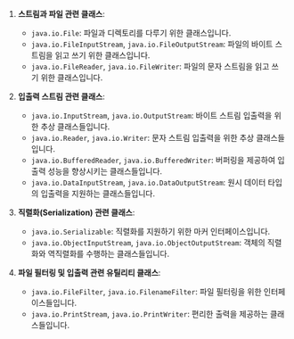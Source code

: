 1. **스트림과 파일 관련 클래스**:
    
    - `java.io.File`: 파일과 디렉토리를 다루기 위한 클래스입니다.
    - `java.io.FileInputStream`, `java.io.FileOutputStream`: 파일의 바이트 스트림을 읽고 쓰기 위한 클래스입니다.
    - `java.io.FileReader`, `java.io.FileWriter`: 파일의 문자 스트림을 읽고 쓰기 위한 클래스입니다.
2. **입출력 스트림 관련 클래스**:
    
    - `java.io.InputStream`, `java.io.OutputStream`: 바이트 스트림 입출력을 위한 추상 클래스들입니다.
    - `java.io.Reader`, `java.io.Writer`: 문자 스트림 입출력을 위한 추상 클래스들입니다.
    - `java.io.BufferedReader`, `java.io.BufferedWriter`: 버퍼링을 제공하여 입출력 성능을 향상시키는 클래스들입니다.
    - `java.io.DataInputStream`, `java.io.DataOutputStream`: 원시 데이터 타입의 입출력을 지원하는 클래스들입니다.
3. **직렬화(Serialization) 관련 클래스**:
    
    - `java.io.Serializable`: 직렬화를 지원하기 위한 마커 인터페이스입니다.
    - `java.io.ObjectInputStream`, `java.io.ObjectOutputStream`: 객체의 직렬화와 역직렬화를 수행하는 클래스들입니다.
4. **파일 필터링 및 입출력 관련 유틸리티 클래스**:
    
    - `java.io.FileFilter`, `java.io.FilenameFilter`: 파일 필터링을 위한 인터페이스들입니다.
    - `java.io.PrintStream`, `java.io.PrintWriter`: 편리한 출력을 제공하는 클래스들입니다.